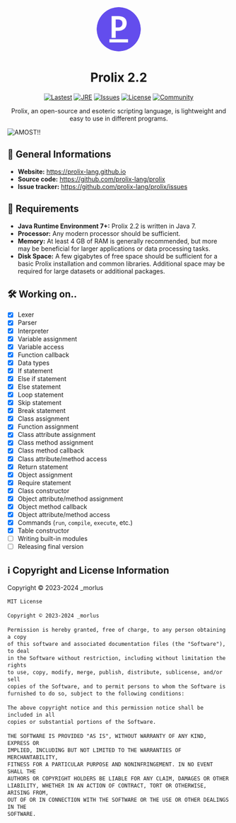 <p align="center">
  <img src="/icon.png" alt="Prolix" style="height: 100px; width:100px; border-radius: 50%;">
</p>

<h1 align="center">Prolix 2.2</h1>
<p align="center">
  <a href="#"><img src="https://img.shields.io/badge/lastest-2.2--b.3-blue" alt="Lastest"></a>
  <a href="#"><img src="https://img.shields.io/badge/jre-7+-orange" alt="JRE"></a>
  <a href="https://github.com/prolix-lang/prolix/issues"><img src="https://custom-icon-badges.demolab.com/github/issues-raw/prolix-lang/prolix?logo=issue" alt="Issues"></a>
  <a href="https://github.com/prolix-lang/prolix/blob/main/LICENSE.txt"><img src="https://custom-icon-badges.demolab.com/github/license/prolix-lang/prolix?logo=law&logoColor=white" alt="License"></a>
  <a href="https://discord.gg/XRZW7ZrkR7"><img src="https://discordapp.com/api/guilds/1185638738777362472/widget.png?style=shield" alt="Community"></a>
</p>
<p align="center">Prolix, an open-source and esoteric scripting language, is lightweight and easy to use in different programs.</p>

![AMOST!!](https://github.com/prolix-lang/prolix/assets/159283428/8820f215-c244-403a-ae7e-663df35796c1)

<h2>📜 General Informations</h2>

- <strong>Website:</strong> <a href="https://prolix-lang.github.io">https://prolix-lang.github.io</a>
- <strong>Source code:</strong> <a href="https://github.com/prolix-lang/prolix">https://github.com/prolix-lang/prolix</a>
- <strong>Issue tracker:</strong> <a href="https://github.com/prolix-lang/prolix/issues">https://github.com/prolix-lang/prolix/issues</a>

<h2>💾 Requirements</h2>

- <strong>Java Runtime Environment 7+:</strong> Prolix 2.2 is written in Java 7.
- <strong>Processor:</strong> Any modern processor should be sufficient.
- <strong>Memory:</strong> At least 4 GB of RAM is generally recommended, but more may be beneficial for larger applications or data processing tasks.
- <strong>Disk Space:</strong> A few gigabytes of free space should be sufficient for a basic Prolix installation and common libraries. Additional space may be required for large datasets or additional packages.

<h2>🛠 Working on..</h2>

- [x] Lexer
- [x] Parser
- [x] Interpreter
- [x] Variable assignment
- [x] Variable access
- [x] Function callback
- [x] Data types
- [x] If statement
- [x] Else if statement
- [x] Else statement
- [x] Loop statement
- [x] Skip statement
- [x] Break statement
- [x] Class assignment
- [x] Function assignment
- [x] Class attribute assignment
- [x] Class method assignment
- [x] Class method callback
- [x] Class attribute/method access
- [x] Return statement
- [x] Object assignment
- [x] Require statement
- [x] Class constructor
- [x] Object attribute/method assignment
- [x] Object method callback
- [x] Object attribute/method access
- [x] Commands (`run`, `compile`, `execute`, etc.)
- [x] Table constructor
- [ ] Writing built-in modules
- [ ] Releasing final version

<h2>ℹ️ Copyright and License Information</h2>
<p>Copyright © 2023-2024 _morlus<br></p>

```
MIT License

Copyright © 2023-2024 _morlus

Permission is hereby granted, free of charge, to any person obtaining a copy
of this software and associated documentation files (the "Software"), to deal
in the Software without restriction, including without limitation the rights
to use, copy, modify, merge, publish, distribute, sublicense, and/or sell
copies of the Software, and to permit persons to whom the Software is
furnished to do so, subject to the following conditions:

The above copyright notice and this permission notice shall be included in all
copies or substantial portions of the Software.

THE SOFTWARE IS PROVIDED "AS IS", WITHOUT WARRANTY OF ANY KIND, EXPRESS OR
IMPLIED, INCLUDING BUT NOT LIMITED TO THE WARRANTIES OF MERCHANTABILITY,
FITNESS FOR A PARTICULAR PURPOSE AND NONINFRINGEMENT. IN NO EVENT SHALL THE
AUTHORS OR COPYRIGHT HOLDERS BE LIABLE FOR ANY CLAIM, DAMAGES OR OTHER
LIABILITY, WHETHER IN AN ACTION OF CONTRACT, TORT OR OTHERWISE, ARISING FROM,
OUT OF OR IN CONNECTION WITH THE SOFTWARE OR THE USE OR OTHER DEALINGS IN THE
SOFTWARE.
```
